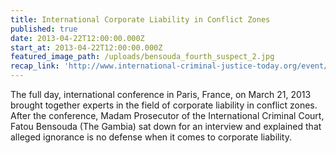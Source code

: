 ```yaml
---
title: International Corporate Liability in Conflict Zones
published: true
date: 2013-04-22T12:00:00.000Z
start_at: 2013-04-22T12:00:00.000Z
featured_image_path: /uploads/bensouda_fourth_suspect_2.jpg
recap_link: 'http://www.international-criminal-justice-today.org/event/2013/03/21/international-corporate-liability-in-conflict-zones/'
---
```



The full day, international conference in Paris, France, on March 21, 2013 brought together experts in the field of corporate liability in conflict zones. After the conference, Madam Prosecutor of the International Criminal Court, Fatou Bensouda (The Gambia) sat down for an interview and explained that alleged ignorance is no defense when it comes to corporate liability.